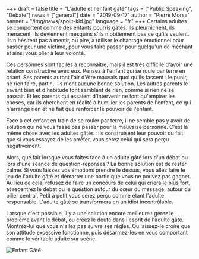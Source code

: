 +++
draft = false
title = "L'adulte et l'enfant gâté"
tags = ["Public Speaking", "Debate"]
news = ["general"]
date = "2019-09-17"
author = "Pierre Morsa"
banner = "/img/news/spoilt-kid.jpg"
language = "fr"
+++
Certains adultes se comportent comme des enfants pourris gâtés. Ils pleurnichent, ils menacent, ils deviennent mesquins s'ils n'obtiennent pas ce qu'ils veulent. Ils n'hésitent pas à mentir, ou pire, à utiliser le chantage émotionnel pour passer pour une victime, pour vous faire passer pour quelqu'un de méchant et ainsi vous plier à leur volonté.

Ces personnes sont faciles à reconnaître, mais il est très difficile d'avoir une relation constructive avec eux. Pensez à l'enfant qui se roule par terre en criant. Ses parents auront l'air d'être mauvais quoi qu'ils fassent : le punir, ne rien faire, partir… ils n'ont aucune bonne solution. Les autres parents le savent bien et d'habitude font semblant de rien, comme si rien ne se passait. Et les parents qui essaient d'intervenir ne font qu'empirer les choses, car ils cherchent en réalité à humilier les parents de l'enfant, ce qui n'arrange rien et ne fait que renforcer le pouvoir de l'enfant.

Face à cet enfant en train de se rouler par terre, il ne semble pas y avoir de solution qui ne vous fasse pas passer pour la mauvaise personne. C'est la même chose avec les adultes gâtés : ils construisent leur pouvoir du fait que si vous essayez de les arrêter, vous serez celui qui sera perçu négativement.

Alors, que fair lorsque vous faites face à un adulte gâté lors d'un débat ou lors d'une séance de question-réponses ? La bonne solution est de rester calme. Si vous laissez vos émotions prendre le dessus, vous allez faire le jeu de l'adulte gâté et démarrer une partie que vous ne pouvez pas gagner. Au lieu de cela, refusez de faire un concours de celui qui criera le plus fort, et recentrez le débat ou le question autour du cœur du message, autour du pilier central. Petit à petit vous serez perçu comme étant l'adulte responsable. L'adulte gâté se transformera en un idiot incontrôlable.

Lorsque c'est possible, il y a une solution encore meilleure : gérez le problème avant le débat, ou créez le doute dans l'esprit de l'adulte gâté. Montrez-lui que vous n'allez pas suivre ses règles. Ou laissez-le croire que son attitude excessive fonctionne, puis désarmez-les en vous comportant comme le véritable adulte sur scène.

![Enfant Gâté](/img/news/spoilt-kid.jpg)